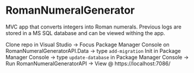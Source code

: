 # RomanNumeralGenerator

MVC app that converts integers into Roman numerals.  Previous logs are stored in a MS SQL database and can be viewed withing the app.

Clone repo in Visual Studio -> Focus Package Manager Console on RomanNumeralGeneratorAPI.Data -> type ```add-migration``` Init in Package Manager Console -> type ```update-database``` in Package Manager Console  -> Run RomanNumeralGeneratorAPI -> View @ https://localhost:7086/
